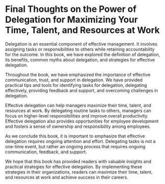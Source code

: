 # Final Thoughts on the Power of Delegation for Maximizing Your Time, Talent, and Resources at Work

Delegation is an essential component of effective management. It involves assigning tasks or responsibilities to others while retaining accountability for the outcome. In this book, we have explored the definition of delegation, its benefits, common myths about delegation, and strategies for effective delegation.

Throughout the book, we have emphasized the importance of effective communication, trust, and support in delegation. We have provided practical tips and tools for identifying tasks for delegation, delegating effectively, providing feedback and support, and overcoming challenges in delegation.

Effective delegation can help managers maximize their time, talent, and resources at work. By delegating routine tasks to others, managers can focus on higher-level responsibilities and improve overall productivity. Effective delegation also provides opportunities for employee development and fosters a sense of ownership and responsibility among employees.

As we conclude this book, it is important to emphasize that effective delegation requires ongoing attention and effort. Delegating tasks is not a one-time event, but rather an ongoing process that requires ongoing communication, feedback, and support.

We hope that this book has provided readers with valuable insights and practical strategies for effective delegation. By implementing these strategies in their organizations, readers can maximize their time, talent, and resources at work and achieve success in their careers.
